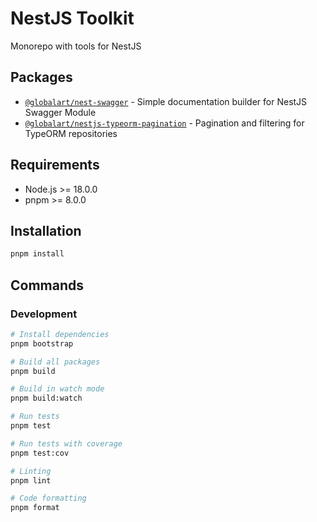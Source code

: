 # NestJS Toolkit

Monorepo with tools for NestJS

## Packages

- [`@globalart/nest-swagger`](./packages/nestjs-swagger) - Simple documentation builder for NestJS Swagger Module
- [`@globalart/nestjs-typeorm-pagination`](./packages/nestjs-typeorm-pagination) - Pagination and filtering for TypeORM repositories

## Requirements

- Node.js >= 18.0.0
- pnpm >= 8.0.0

## Installation

```bash
pnpm install
```

## Commands

### Development

```bash
# Install dependencies
pnpm bootstrap

# Build all packages
pnpm build

# Build in watch mode
pnpm build:watch

# Run tests
pnpm test

# Run tests with coverage
pnpm test:cov

# Linting
pnpm lint

# Code formatting
pnpm format
```
